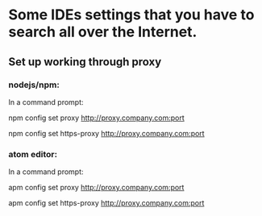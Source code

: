# Some IDEs settings that you have to search all over the Internet.
## Set up working through proxy
### nodejs/npm:
In a command prompt: 

  npm config set proxy http://proxy.company.com:port

  npm config set https-proxy http://proxy.company.com:port

### atom editor:
In a command prompt: 

  apm config set proxy http://proxy.company.com:port

  apm config set https-proxy http://proxy.company.com:port
